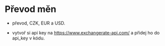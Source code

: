 # Převod měn
- převod, CZK, EUR a USD.

- vytvoř si api key na https://www.exchangerate-api.com/ a přidej ho do api_key v kódu.

